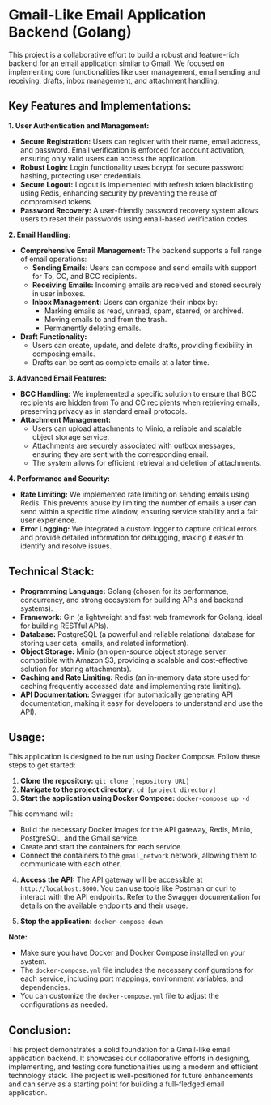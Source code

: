 # Gmail-Like Email Application Backend (Golang)

This project is a collaborative effort to build a robust and feature-rich backend for an email application similar to Gmail. We focused on implementing core functionalities like user management, email sending and receiving, drafts, inbox management, and attachment handling. 

## Key Features and Implementations:

**1. User Authentication and Management:**

- **Secure Registration:** Users can register with their name, email address, and password. Email verification is enforced for account activation, ensuring only valid users can access the application.
- **Robust Login:**  Login functionality uses bcrypt for secure password hashing, protecting user credentials.
- **Secure Logout:** Logout is implemented with refresh token blacklisting using Redis, enhancing security by preventing the reuse of compromised tokens.
- **Password Recovery:** A user-friendly password recovery system allows users to reset their passwords using email-based verification codes.

**2. Email Handling:**

- **Comprehensive Email Management:** The backend supports a full range of email operations:
    - **Sending Emails:** Users can compose and send emails with support for To, CC, and BCC recipients.
    - **Receiving Emails:** Incoming emails are received and stored securely in user inboxes.
    - **Inbox Management:** Users can organize their inbox by:
        - Marking emails as read, unread, spam, starred, or archived.
        - Moving emails to and from the trash.
        - Permanently deleting emails.
- **Draft Functionality:**
    - Users can create, update, and delete drafts, providing flexibility in composing emails.
    - Drafts can be sent as complete emails at a later time.

**3. Advanced Email Features:**

- **BCC Handling:**  We implemented a specific solution to ensure that BCC recipients are hidden from To and CC recipients when retrieving emails, preserving privacy as in standard email protocols.
- **Attachment Management:** 
    - Users can upload attachments to Minio, a reliable and scalable object storage service.
    - Attachments are securely associated with outbox messages, ensuring they are sent with the corresponding email.
    - The system allows for efficient retrieval and deletion of attachments.

**4. Performance and Security:**

- **Rate Limiting:**  We implemented rate limiting on sending emails using Redis. This prevents abuse by limiting the number of emails a user can send within a specific time window, ensuring service stability and a fair user experience.
- **Error Logging:**  We integrated a custom logger to capture critical errors and provide detailed information for debugging, making it easier to identify and resolve issues.

## Technical Stack:

- **Programming Language:** Golang (chosen for its performance, concurrency, and strong ecosystem for building APIs and backend systems).
- **Framework:** Gin (a lightweight and fast web framework for Golang, ideal for building RESTful APIs).
- **Database:** PostgreSQL (a powerful and reliable relational database for storing user data, emails, and related information).
- **Object Storage:** Minio (an open-source object storage server compatible with Amazon S3, providing a scalable and cost-effective solution for storing attachments).
- **Caching and Rate Limiting:** Redis (an in-memory data store used for caching frequently accessed data and implementing rate limiting).
- **API Documentation:** Swagger (for automatically generating API documentation, making it easy for developers to understand and use the API).

## Usage:

This application is designed to be run using Docker Compose. Follow these steps to get started:

1. **Clone the repository:** `git clone [repository URL]`
2. **Navigate to the project directory:** `cd [project directory]`
3. **Start the application using Docker Compose:** `docker-compose up -d`

This command will:

- Build the necessary Docker images for the API gateway, Redis, Minio, PostgreSQL, and the Gmail service.
- Create and start the containers for each service.
- Connect the containers to the `gmail_network` network, allowing them to communicate with each other.

4. **Access the API:** The API gateway will be accessible at `http://localhost:8000`. You can use tools like Postman or curl to interact with the API endpoints. Refer to the Swagger documentation for details on the available endpoints and their usage.

5. **Stop the application:** `docker-compose down`

**Note:**

- Make sure you have Docker and Docker Compose installed on your system.
- The `docker-compose.yml` file includes the necessary configurations for each service, including port mappings, environment variables, and dependencies.
- You can customize the `docker-compose.yml` file to adjust the configurations as needed.

## Conclusion:

This project demonstrates a solid foundation for a Gmail-like email application backend. It showcases our collaborative efforts in designing, implementing, and testing core functionalities using a modern and efficient technology stack. The project is well-positioned for future enhancements and can serve as a starting point for building a full-fledged email application.
